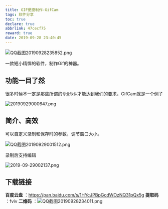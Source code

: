 ```yaml
---
title: GIF便捷制作-GifCam
tags: 软件分享
toc: true
declare: true
abbrlink: 47cecf75
reward: true
date: 2019-09-28 23:40:45
---
```


![QQ截图20190928235852.png](https://cdn.anyway1314.cn/imageQQ截图20190928235852.png-title)

一款短小精悍的软件，制作Gif的神器。

<!-- more -->

## 功能一目了然
很多时候不一定是那些所谓的`专业软件`才能达到我们的要求，GifCam就是一个例子

![20190929000647.png](https://cdn.anyway1314.cn/image20190929000647.png)

## 简介、高效
可以自定义录制和保存时的参数，调节窗口大小。

![QQ截图20190929001512.png](https://cdn.anyway1314.cn/imageQQ截图20190929001512.png)

录制后支持编辑

![2019-09-29002137.png](https://cdn.anyway1314.cn/image2019-09-29002137.png)

## 下载链接
**百度云盘** ：https://pan.baidu.com/s/1HYcJPBpGcdWOzNQ31pQx5g
**提取码** ：fviv
**二维码** ：![QQ截图20190928234011.png](https://cdn.anyway1314.cn/imageQQ截图20190928234011.png)